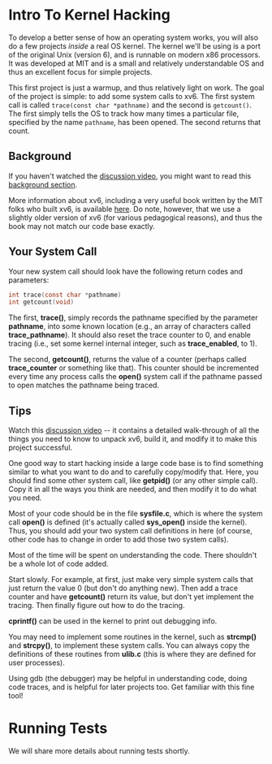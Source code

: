 
# Intro To Kernel Hacking

To develop a better sense of how an operating system works, you will also 
do a few projects *inside* a real OS kernel. The kernel we'll be using is a
port of the original Unix (version 6), and is runnable on modern x86
processors. It was developed at MIT and is a small and relatively
understandable OS and thus an excellent focus for simple projects.

This first project is just a warmup, and thus relatively light on work. The
goal of the project is simple: to add some system calls to xv6. The first
system call is called `trace(const char *pathname)` and the second is `getcount()`.
The first simply tells the OS to track how many times a particular file,
specified by the name `pathname`, has been opened. The second returns
that count. 

## Background

If you haven't watched the [discussion
video](https://www.youtube.com/watch?v=vR6z2QGcoo8), you might want to read
this [background
section](https://github.com/remzi-arpacidusseau/ostep-projects/blob/master/initial-xv6/background.md). 

More information about xv6, including a very useful book written by the MIT
folks who built xv6, is available
[here](https://pdos.csail.mit.edu/6.828/2017/xv6.html). Do note, however, that
we use a slightly older version of xv6 (for various pedagogical reasons), and
thus the book may not match our code base exactly.


## Your System Call

Your new system call should look have the following return codes and
parameters: 

```c
int trace(const char *pathname)
int getcount(void)
```

The first, **trace()**, simply records the pathname specified by the parameter **pathname**, into
some known location (e.g., an array of characters called **trace_pathname**). 
It should also reset the trace counter to 0, and enable tracing (i.e., set some kernel
internal integer, such as **trace_enabled**, to 1). 

The second, **getcount()**, returns the value of a counter (perhaps called **trace_counter** 
or something like that). This counter should be incremented every time any process calls the
**open()** system call if the pathname passed to open matches the pathname being traced. 

## Tips

Watch this [discussion video](https://www.youtube.com/watch?v=vR6z2QGcoo8) --
it contains a detailed walk-through of all the things you need to know to
unpack xv6, build it, and modify it to make this project successful.

One good way to start hacking inside a large code base is to find something
similar to what you want to do and to carefully copy/modify that. Here, you
should find some other system call, like **getpid()** (or any other simple
call). Copy it in all the ways you think are needed, and then modify it to do
what you need.

Most of your code should be in the file **sysfile.c**, which is where the
system call **open()** is defined (it's actually called **sys_open()** inside
the kernel). Thus, you should add your two system call definitions in here
(of course, other code has to change in order to add those two system calls).

Most of the time will be spent on understanding the code. There shouldn't
be a whole lot of code added.

Start slowly. For example, at first, just make very simple system calls
that just return the value 0 (but don't do anything new). Then add a trace
counter and have **getcount()** return its value, but don't yet implement
the tracing. Then finally figure out how to do the tracing.

**cprintf()** can be used in the kernel to print out debugging info.

You may need to implement some routines in the kernel, such as **strcmp()**
and **strcpy()**, to implement these system calls. You can always copy
the definitions of these routines from **ulib.c** (this is where they
are defined for user processes).

Using gdb (the debugger) may be helpful in understanding code, doing code
traces, and is helpful for later projects too. Get familiar with this fine
tool!

# Running Tests

We will share more details about running tests shortly.

